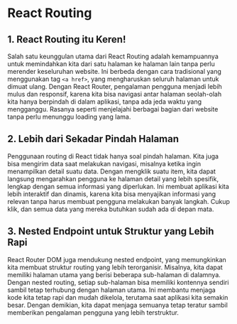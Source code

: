 # React Routing

## 1. React Routing itu Keren!

Salah satu keunggulan utama dari React Routing adalah kemampuannya untuk memindahkan kita dari satu halaman ke halaman lain tanpa perlu merender keseluruhan website. Ini berbeda dengan cara tradisional yang menggunakan tag `<a href>`, yang mengharuskan seluruh halaman untuk dimuat ulang. Dengan React Router, pengalaman pengguna menjadi lebih mulus dan responsif, karena kita bisa navigasi antar halaman seolah-olah kita hanya berpindah di dalam aplikasi, tanpa ada jeda waktu yang mengganggu. Rasanya seperti menjelajahi berbagai bagian dari website tanpa perlu menunggu loading yang lama.

## 2. Lebih dari Sekadar Pindah Halaman

Penggunaan routing di React tidak hanya soal pindah halaman. Kita juga bisa mengirim data saat melakukan navigasi, misalnya ketika ingin menampilkan detail suatu data. Dengan mengklik suatu item, kita dapat langsung mengarahkan pengguna ke halaman detail yang lebih spesifik, lengkap dengan semua informasi yang diperlukan. Ini membuat aplikasi kita lebih interaktif dan dinamis, karena kita bisa menyajikan informasi yang relevan tanpa harus membuat pengguna melakukan banyak langkah. Cukup klik, dan semua data yang mereka butuhkan sudah ada di depan mata.

## 3. Nested Endpoint untuk Struktur yang Lebih Rapi

React Router DOM juga mendukung nested endpoint, yang memungkinkan kita membuat struktur routing yang lebih terorganisir. Misalnya, kita dapat memiliki halaman utama yang berisi beberapa sub-halaman di dalamnya. Dengan nested routing, setiap sub-halaman bisa memiliki kontennya sendiri sambil tetap terhubung dengan halaman utama. Ini membantu menjaga kode kita tetap rapi dan mudah dikelola, terutama saat aplikasi kita semakin besar. Dengan demikian, kita dapat menjaga semuanya tetap teratur sambil memberikan pengalaman pengguna yang lebih terstruktur.

